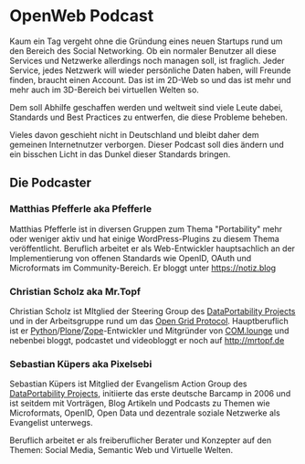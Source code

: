 # OpenWeb Podcast

Kaum ein Tag vergeht ohne die Gründung eines neuen Startups rund um den Bereich des Social Networking. Ob ein normaler Benutzer all diese Services und Netzwerke allerdings noch managen soll, ist fraglich. Jeder Service, jedes Netzwerk will wieder persönliche Daten haben, will Freunde finden, braucht einen Account. Das ist im 2D-Web so und das ist mehr und mehr auch im 3D-Bereich bei virtuellen Welten so.

Dem soll Abhilfe geschaffen werden und weltweit sind viele Leute dabei, Standards und Best Practices zu entwerfen, die diese Probleme beheben.

Vieles davon geschieht nicht in Deutschland und bleibt daher dem gemeinen Internetnutzer verborgen. Dieser Podcast soll dies ändern und ein bisschen Licht in das Dunkel dieser Standards bringen.

<h2>Die Podcaster</h2>

<h3>Matthias Pfefferle aka Pfefferle</h3>

Matthias Pfefferle ist in diversen Gruppen zum Thema "Portability" mehr oder weniger aktiv und hat einige WordPress-Plugins zu diesem Thema veröffentlicht. Beruflich arbeitet er als Web-Entwickler hauptsachlich an der Implementierung von offenen Standards wie OpenID, OAuth und Microformats im Community-Bereich. Er bloggt unter <a href="https://notiz.blog">https://notiz.blog</a>

<h3>Christian Scholz aka Mr.Topf</h3>

Christian Scholz ist MItglied der Steering Group des <a href="http://dataportability.org">DataPortability Projects</a> und in der Arbeitsgruppe rund um das <a href="http://wiki.secondlife.com/wiki/Open_Grid_Protocol">Open Grid Protocol</a>. Hauptberuflich ist er <a href="http://python.org">Python</a>/<a href="http://plone.org">Plone</a>/<a href="http://zope.org">Zope</a>-Entwickler und Mitgründer von <a href="http://comlounge.net">COM.lounge</a> und nebenbei bloggt, podcastet und videobloggt er noch auf <a href="http://mrtopf.de">http://mrtopf.de</a>

<h3>Sebastian Küpers aka Pixelsebi</h3>

Sebastian Küpers ist Mitglied der Evangelism Action Group des <a href="http://dataportability.org">DataPortability Projects</a>, initiierte das erste deutsche Barcamp in 2006 und ist seitdem mit Vorträgen, Blog Artikeln und Podcasts zu Themen wie Microformats, OpenID, Open Data und dezentrale soziale Netzwerke als Evangelist unterwegs.

Beruflich arbeitet er als freiberuflicher Berater und Konzepter auf den Themen: Social Media, Semantic Web und Virtuelle Welten.
